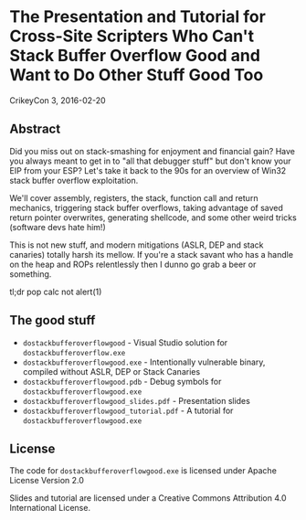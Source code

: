 # The Presentation and Tutorial for Cross-Site Scripters Who Can't Stack Buffer Overflow Good and Want to Do Other Stuff Good Too

CrikeyCon 3, 2016-02-20

## Abstract

Did you miss out on stack-smashing for enjoyment and financial gain? Have you
always meant to get in to "all that debugger stuff" but don't know your EIP
from your ESP? Let's take it back to the 90s for an overview of Win32 stack
buffer overflow exploitation.

We'll cover assembly, registers, the stack, function call and return mechanics,
triggering stack buffer overflows, taking advantage of saved return pointer
overwrites, generating shellcode, and some other weird tricks (software devs
hate him!)

This is not new stuff, and modern mitigations (ASLR, DEP and stack canaries)
totally harsh its mellow. If you're a stack savant who has a handle on the heap
and ROPs relentlessly then I dunno go grab a beer or something.

tl;dr pop calc not alert(1)

## The good stuff

* `dostackbufferoverflowgood` - Visual Studio solution for `dostackbufferoverflow.exe`
* `dostackbufferoverflowgood.exe` - Intentionally vulnerable binary, compiled without ASLR, DEP or Stack Canaries
* `dostackbufferoverflowgood.pdb` - Debug symbols for `dostackbufferoverflowgood.exe`
* `dostackbufferoverflowgood_slides.pdf` - Presentation slides
* `dostackbufferoverflowgood_tutorial.pdf` - A tutorial for `dostackbufferoverflowgood.exe`

## License

The code for `dostackbufferoverflowgood.exe` is licensed under Apache License
Version 2.0

Slides and tutorial are licensed under a Creative Commons Attribution 4.0
International License.
